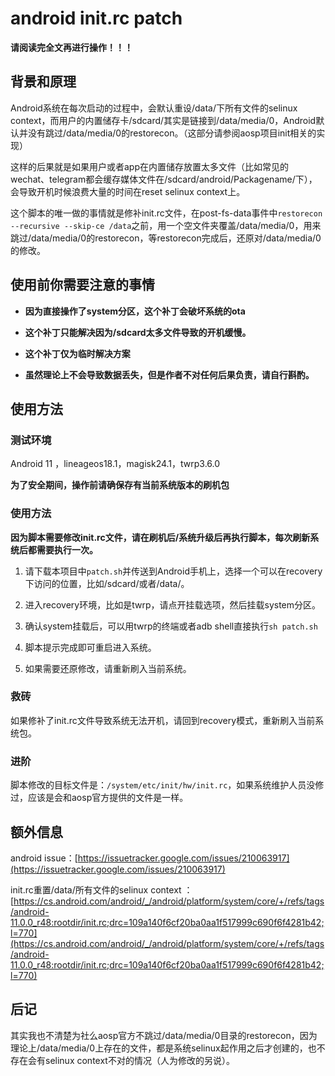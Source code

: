 # android init.rc patch

**请阅读完全文再进行操作！！！**

## 背景和原理

Android系统在每次启动的过程中，会默认重设/data/下所有文件的selinux context，而用户的内置储存卡/sdcard/其实是链接到/data/media/0，Android默认并没有跳过/data/media/0的restorecon。（这部分请参阅aosp项目init相关的实现）

这样的后果就是如果用户或者app在内置储存放置太多文件（比如常见的wechat、telegram都会缓存媒体文件在/sdcard/android/Packagename/下）， 会导致开机时候浪费大量的时间在reset selinux context上。

这个脚本的唯一做的事情就是修补init.rc文件，在post-fs-data事件中``restorecon --recursive --skip-ce /data``之前，用一个空文件夹覆盖/data/media/0，用来跳过/data/media/0的restorecon，等restorecon完成后，还原对/data/media/0的修改。

## 使用前你需要注意的事情

* **因为直接操作了system分区，这个补丁会破坏系统的ota**

* **这个补丁只能解决因为/sdcard太多文件导致的开机缓慢。**

* **这个补丁仅为临时解决方案**

* **虽然理论上不会导致数据丢失，但是作者不对任何后果负责，请自行斟酌。**

## 使用方法

### 测试环境

Android 11 ，lineageos18.1，magisk24.1，twrp3.6.0

**为了安全期间，操作前请确保存有当前系统版本的刷机包**

### 使用方法

**因为脚本需要修改init.rc文件，请在刷机后/系统升级后再执行脚本，每次刷新系统后都需要执行一次。**

1. 请下载本项目中``patch.sh``并传送到Android手机上，选择一个可以在recovery下访问的位置，比如/sdcard/或者/data/。

2. 进入recovery环境，比如是twrp，请点开挂载选项，然后挂载system分区。

3. 确认system挂载后，可以用twrp的终端或者adb shell直接执行``sh patch.sh``

4. 脚本提示完成即可重启进入系统。

5. 如果需要还原修改，请重新刷入当前系统。
### 救砖

如果修补了init.rc文件导致系统无法开机，请回到recovery模式，重新刷入当前系统包。

### 进阶

脚本修改的目标文件是：``/system/etc/init/hw/init.rc``，如果系统维护人员没修过，应该是会和aosp官方提供的文件是一样。

## 额外信息

android issue：[https://issuetracker.google.com/issues/210063917](https://issuetracker.google.com/issues/210063917)

init.rc重置/data/所有文件的selinux context ：[https://cs.android.com/android/_/android/platform/system/core/+/refs/tags/android-11.0.0_r48:rootdir/init.rc;drc=109a140f6cf20ba0aa1f517999c690f6f4281b42;l=770](https://cs.android.com/android/_/android/platform/system/core/+/refs/tags/android-11.0.0_r48:rootdir/init.rc;drc=109a140f6cf20ba0aa1f517999c690f6f4281b42;l=770)

## 后记

其实我也不清楚为社么aosp官方不跳过/data/media/0目录的restorecon，因为理论上/data/media/0上存在的文件，都是系统selinux起作用之后才创建的，也不存在会有selinux context不对的情况（人为修改的另说）。
